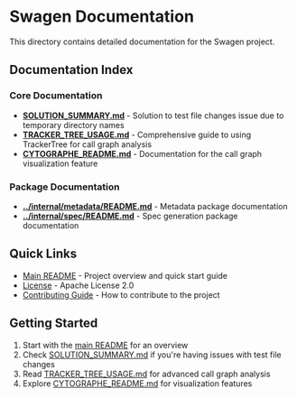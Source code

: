 # Swagen Documentation

This directory contains detailed documentation for the Swagen project.

## Documentation Index

### Core Documentation
- **[SOLUTION_SUMMARY.md](SOLUTION_SUMMARY.md)** - Solution to test file changes issue due to temporary directory names
- **[TRACKER_TREE_USAGE.md](TRACKER_TREE_USAGE.md)** - Comprehensive guide to using TrackerTree for call graph analysis
- **[CYTOGRAPHE_README.md](CYTOGRAPHE_README.md)** - Documentation for the call graph visualization feature

### Package Documentation
- **[../internal/metadata/README.md](../internal/metadata/README.md)** - Metadata package documentation
- **[../internal/spec/README.md](../internal/spec/README.md)** - Spec generation package documentation

## Quick Links

- [Main README](../README.md) - Project overview and quick start guide
- [License](../LICENSE) - Apache License 2.0
- [Contributing Guide](../README.md#contributing) - How to contribute to the project

## Getting Started

1. Start with the [main README](../README.md) for an overview
2. Check [SOLUTION_SUMMARY.md](SOLUTION_SUMMARY.md) if you're having issues with test file changes
3. Read [TRACKER_TREE_USAGE.md](TRACKER_TREE_USAGE.md) for advanced call graph analysis
4. Explore [CYTOGRAPHE_README.md](CYTOGRAPHE_README.md) for visualization features
